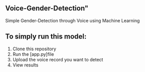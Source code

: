 ## Voice-Gender-Detection"


Simple Gender-Detection through Voice   using  Machine Learning





## To simply run this model: 
1. Clone this repository
2. Run the [app.py]file
3. Upload the voice record you want to detect
4. View results




